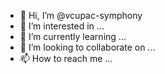 - 👋 Hi, I’m @vcupac-symphony
- 👀 I’m interested in ...
- 🌱 I’m currently learning ...
- 💞️ I’m looking to collaborate on ...
- 📫 How to reach me ...

<!---
vcupac-symphony/vcupac-symphony is a ✨ special ✨ repository because its `README.md` (this file) appears on your GitHub profile.
You can click the Preview link to take a look at your changes.
--->
